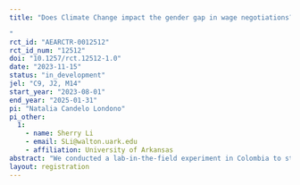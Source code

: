 ```yaml
---
title: "Does Climate Change impact the gender gap in wage negotiations?
"
rct_id: "AEARCTR-0012512"
rct_id_num: "12512"
doi: "10.1257/rct.12512-1.0"
date: "2023-11-15"
status: "in_development"
jel: "C9, J2, M14"
start_year: "2023-08-01"
end_year: "2025-01-31"
pi: "Natalia Candelo Londono"
pi_other:
  1:
    - name: Sherry Li
    - email: SLi@walton.uark.edu
    - affiliation: University of Arkansas
abstract: "We conducted a lab-in-the-field experiment in Colombia to study how climate change may influence gender differences in the negotiation of wages.  Workers negotiate their wages before working on a real-effort task. We introduce climate change by taking advantage of the presence of El Nino from 2023 to 2025, which harms agriculture in the Altiplano region of Los Andes, Colombia. In addition, we vary the degree of employability in the area: workers negotiate wages during high and low seasons for tourism (employability). We introduce two negotiation treatments by varying who offers the initial wage offer, the worker (forced negotiation) or the employer (choice negotiation). We examine how introducing different types of negotiation and using the negative impacts of El Nino affect the gender gap and workers’ productivity and its changes over different times of employability."
layout: registration
---
```


